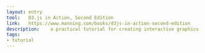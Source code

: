 ```yaml
---
layout: entry
tool:	D3.js in Action, Second Edition
link:	https://www.manning.com/books/d3js-in-action-second-edition
description:	a practical tutorial for creating interactive graphics and data-driven applications using D3
tags:
- tutorial
---
```

